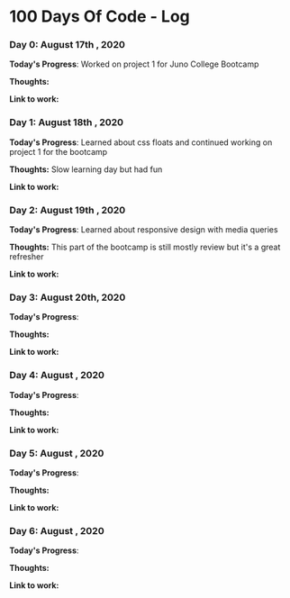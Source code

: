 # 100 Days Of Code - Log

### Day 0: August 17th , 2020


**Today's Progress**: Worked on project 1 for Juno College Bootcamp

**Thoughts:** 

**Link to work:** []()


### Day 1: August 18th , 2020


**Today's Progress**: Learned about css floats and continued working on project 1 for the bootcamp

**Thoughts:** Slow learning day but had fun

**Link to work:** []()


### Day 2: August 19th , 2020


**Today's Progress**: Learned about responsive design with media queries

**Thoughts:** This part of the bootcamp is still mostly review but it's a great refresher 

**Link to work:** []()


### Day 3: August 20th, 2020


**Today's Progress**: 

**Thoughts:** 

**Link to work:** []()



### Day 4: August  , 2020


**Today's Progress**: 

**Thoughts:** 

**Link to work:** []()



### Day 5: August  , 2020


**Today's Progress**: 

**Thoughts:** 

**Link to work:** []()




### Day 6: August  , 2020


**Today's Progress**: 

**Thoughts:** 

**Link to work:** []()


